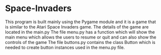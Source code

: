 # Space-Invaders
This program is built mainly using the Pygame module and it is a game that is similar to the Atari Space Invaders game.
The details of the game are located in the main.py
The file menu.py has a function which will show the main menu which allows the users to resume or quit and can also show the controls of the game
The file buttons.py contains the class Button which is needed to create button instances used in the menu.py file.
